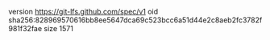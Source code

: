 version https://git-lfs.github.com/spec/v1
oid sha256:828969570616bb8ee5647dca69c523bcc6a51d44e2c8aeb2fc3782f981f32fae
size 1571

